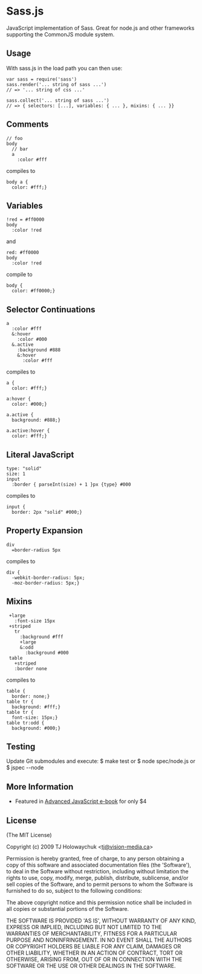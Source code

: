 
# Sass.js

  JavaScript implementation of Sass. Great for node.js and other
  frameworks supporting the CommonJS module system.
  
## Usage

With sass.js in the load path you can then use:

    var sass = require('sass')
    sass.render('... string of sass ...')
    // => '... string of css ...'
    
    sass.collect('... string of sass ...')
    // => { selectors: [...], variables: { ... }, mixins: { ... }}
    
## Comments

    // foo
    body
      // bar
      a
        :color #fff
        
compiles to

    body a {
      color: #fff;}
      
## Variables

    !red = #ff0000
    body
      :color !red
      
and
    
    red: #ff0000
    body
      :color !red
     
compile to

    body {
      color: #ff0000;}

## Selector Continuations

    a
      :color #fff
      &:hover
        :color #000
      &.active
        :background #888
        &:hover
          :color #fff
          
compiles to

    a {
      color: #fff;}

    a:hover {
      color: #000;}

    a.active {
      background: #888;}

    a.active:hover {
      color: #fff;}
      
## Literal JavaScript

    type: "solid"
    size: 1
    input
      :border { parseInt(size) + 1 }px {type} #000
      
compiles to

    input {
      border: 2px "solid" #000;}
      
## Property Expansion

    div
      =border-radius 5px
      
compiles to

    div {
      -webkit-border-radius: 5px;
      -moz-border-radius: 5px;}
      
## Mixins

     +large
       :font-size 15px
     +striped
       tr
         :background #fff
         +large
         &:odd
           :background #000
     table
       +striped
       :border none
       
compiles to

    table {
      border: none;}
    table tr {
      background: #fff;}
    table tr {
      font-size: 15px;}
    table tr:odd {
      background: #000;}
    
    
## Testing

Update Git submodules and execute:
    $ make test
or
    $ node spec/node.js
or
    $ jspec --node
    
## More Information

* Featured in [Advanced JavaScript e-book](http://www.dev-mag.com/2010/02/18/advanced-javascript/) for only $4
  
## License 

(The MIT License)

Copyright (c) 2009 TJ Holowaychuk &lt;tj@vision-media.ca&gt;

Permission is hereby granted, free of charge, to any person obtaining
a copy of this software and associated documentation files (the
'Software'), to deal in the Software without restriction, including
without limitation the rights to use, copy, modify, merge, publish,
distribute, sublicense, and/or sell copies of the Software, and to
permit persons to whom the Software is furnished to do so, subject to
the following conditions:

The above copyright notice and this permission notice shall be
included in all copies or substantial portions of the Software.

THE SOFTWARE IS PROVIDED 'AS IS', WITHOUT WARRANTY OF ANY KIND,
EXPRESS OR IMPLIED, INCLUDING BUT NOT LIMITED TO THE WARRANTIES OF
MERCHANTABILITY, FITNESS FOR A PARTICULAR PURPOSE AND NONINFRINGEMENT.
IN NO EVENT SHALL THE AUTHORS OR COPYRIGHT HOLDERS BE LIABLE FOR ANY
CLAIM, DAMAGES OR OTHER LIABILITY, WHETHER IN AN ACTION OF CONTRACT,
TORT OR OTHERWISE, ARISING FROM, OUT OF OR IN CONNECTION WITH THE
SOFTWARE OR THE USE OR OTHER DEALINGS IN THE SOFTWARE.
